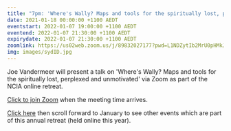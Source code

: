 ```yaml
---
title: "7pm: 'Where's Wally? Maps and tools for the spiritually lost, perplexed and unmotivated' by Joe Vandermeer"
date: 2021-01-18 00:00:00 +1100 AEDT
eventstart: 2022-01-07 19:00:00 +1100 AEDT
eventend: 2022-01-07 21:30:00 +1100 AEDT
expirydate: 2022-01-07 21:30:00 +1100 AEDT
zoomlink: https://us02web.zoom.us/j/89832027177?pwd=L1NDZytIb2MrU0pHMkJ4SVJBdG5EQT09
img: images/sydID.jpg
---
```


Joe Vandermeer will present a talk on 'Where's Wally? Maps and tools for the spiritually lost, perplexed and unmotivated' via Zoom as part of the NCIA online retreat.

[Click to join Zoom](https://us02web.zoom.us/j/89832027177?pwd=L1NDZytIb2MrU0pHMkJ4SVJBdG5EQT09) when the meeting time arrives.

[Click here](https://www.swedenborgcommunityvictoria.net.au) then scroll forward to January to see other events which are part of this annual retreat (held online this year).
